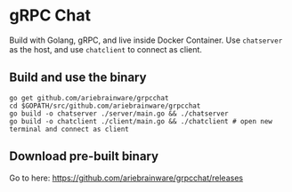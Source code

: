 # gRPC Chat

Build with Golang, gRPC, and live inside Docker Container. Use `chatserver` as the host, and use `chatclient` to connect as client.


## Build and use the binary

```
go get github.com/ariebrainware/grpcchat
cd $GOPATH/src/github.com/ariebrainware/grpcchat
go build -o chatserver ./server/main.go && ./chatserver
go build -o chatclient ./client/main.go && ./chatclient # open new terminal and connect as client
```

## Download pre-built binary

Go to here: https://github.com/ariebrainware/grpcchat/releases

